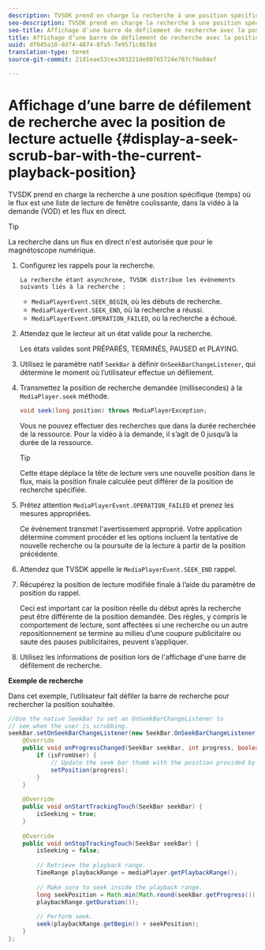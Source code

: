 ```yaml
---
description: TVSDK prend en charge la recherche à une position spécifique (temps) où le flux est une liste de lecture de fenêtre coulissante, dans la vidéo à la demande (VOD) et les flux en direct.
seo-description: TVSDK prend en charge la recherche à une position spécifique (temps) où le flux est une liste de lecture de fenêtre coulissante, dans la vidéo à la demande (VOD) et les flux en direct.
seo-title: Affichage d’une barre de défilement de recherche avec la position de lecture actuelle
title: Affichage d’une barre de défilement de recherche avec la position de lecture actuelle
uuid: df045a10-8d74-4874-8fa5-7e9571c8678d
translation-type: tm+mt
source-git-commit: 21d1eae53cea303221de00765724e787cf6e84ef

---
```



# Affichage d’une barre de défilement de recherche avec la position de lecture actuelle {#display-a-seek-scrub-bar-with-the-current-playback-position}

TVSDK prend en charge la recherche à une position spécifique (temps) où le flux est une liste de lecture de fenêtre coulissante, dans la vidéo à la demande (VOD) et les flux en direct.

>[!TIP]
>
>La recherche dans un flux en direct n&#39;est autorisée que pour le magnétoscope numérique.

1. Configurez les rappels pour la recherche.

       La recherche étant asynchrone, TVSDK distribue les événements suivants liés à la recherche :
   
   * `MediaPlayerEvent.SEEK_BEGIN`, où les débuts de recherche.
   * `MediaPlayerEvent.SEEK_END`, où la recherche a réussi.
   * `MediaPlayerEvent.OPERATION_FAILED`, où la recherche a échoué.

1. Attendez que le lecteur ait un état valide pour la recherche.

   Les états valides sont PRÉPARÉS, TERMINÉS, PAUSED et PLAYING.
1. Utilisez le paramètre natif `SeekBar` à définir `OnSeekBarChangeListener`, qui détermine le moment où l’utilisateur effectue un défilement.
1. Transmettez la position de recherche demandée (millisecondes) à la `MediaPlayer.seek` méthode.

   ```java
   void seek(long position) throws MediaPlayerException;
   ```

   Vous ne pouvez effectuer des recherches que dans la durée recherchée de la ressource. Pour la vidéo à la demande, il s’agit de 0 jusqu’à la durée de la ressource.

   >[!TIP]
   >
   >Cette étape déplace la tête de lecture vers une nouvelle position dans le flux, mais la position finale calculée peut différer de la position de recherche spécifiée.

1. Prêtez attention `MediaPlayerEvent.OPERATION_FAILED` et prenez les mesures appropriées.

   Ce événement transmet l&#39;avertissement approprié. Votre application détermine comment procéder et les options incluent la tentative de nouvelle recherche ou la poursuite de la lecture à partir de la position précédente.

1. Attendez que TVSDK appelle le `MediaPlayerEvent.SEEK_END` rappel.
1. Récupérez la position de lecture modifiée finale à l’aide du paramètre de position du rappel.

   Ceci est important car la position réelle du début après la recherche peut être différente de la position demandée. Des règles, y compris le comportement de lecture, sont affectées si une recherche ou un autre repositionnement se termine au milieu d’une coupure publicitaire ou saute des pauses publicitaires, peuvent s’appliquer.

1. Utilisez les informations de position lors de l&#39;affichage d&#39;une barre de défilement de recherche.

<!--<a id="example_EEB73818260C43C8B5AE12BA68548AB7"></a>-->

**Exemple de recherche**

Dans cet exemple, l’utilisateur fait défiler la barre de recherche pour rechercher la position souhaitée.

```java
//Use the native SeekBar to set an OnSeekBarChangeListener to 
// see when the user is scrubbing. 
seekBar.setOnSeekBarChangeListener(new SeekBar.OnSeekBarChangeListener() { 
    @Override 
    public void onProgressChanged(SeekBar seekBar, int progress, boolean isFromUser) { 
        if (isFromUser) { 
            // Update the seek bar thumb with the position provided by the user. 
            setPosition(progress); 
        } 
    } 
 
    @Override 
    public void onStartTrackingTouch(SeekBar seekBar) { 
        isSeeking = true; 
    } 
 
    @Override 
    public void onStopTrackingTouch(SeekBar seekBar) { 
        isSeeking = false; 
 
        // Retrieve the playback range. 
        TimeRange playbackRange = mediaPlayer.getPlaybackRange(); 
 
        // Make sure to seek inside the playback range. 
        long seekPosition = Math.min(Math.round(seekBar.getProgress()), 
        playbackRange.getDuration()); 
     
        // Perform seek. 
        seek(playbackRange.getBegin() + seekPosition); 
    } 
}; 
```

